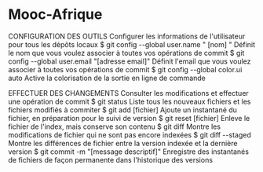 # Mooc-Afrique
CONFIGURATION DES OUTILS
Configurer les informations de l'utilisateur pour tous les dépôts locaux
$ git config --global user.name 
"
[nom]
"
Définit le nom que vous voulez associer à toutes vos opérations de 
commit
$ git config --global user.email "[adresse email]"
Définit l'email que vous voulez associer à toutes vos opérations de commit
$ git config --global color.ui auto
Active la colorisation de la sortie en ligne de commande

EFFECTUER DES CHANGEMENTS
Consulter les modifications et effectuer une opération de commit
$ git status
Liste tous les nouveaux fichiers et les fichiers modifiés à commiter
$ git add [fichier]
Ajoute un instantané du fichier, en préparation pour le suivi de version
$ git reset [fichier]
Enleve le fichier de l'index, mais conserve son contenu
$ git diff
Montre les modifications de fichier qui ne sont pas encore indexées
$ git diff --staged
Montre les différences de fichier entre la version indexée et la dernière 
version
$ git commit -m "[message descriptif]"
Enregistre des instantanés de fichiers de façon permanente dans 
l'historique des versions
